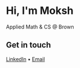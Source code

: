 # Hi, I'm Moksh

Applied Math & CS @ Brown 
<!-- 📈 Building models at the intersection of data, markets, and theory. -->

## Get in touch

[LinkedIn](https://linkedin.com/in/yourname) • [Email](mailto:moksh_mehta@brown.edu) <!-- [Resume](https://link-to-resume.com) -->

<!--
**moksh-mehta/moksh-mehta** is a ✨ _special_ ✨ repository because its `README.md` (this file) appears on your GitHub profile.

Here are some ideas to get you started:

- 🔭 I’m currently working on ...
- 🌱 I’m currently learning ...
- 👯 I’m looking to collaborate on ...
- 🤔 I’m looking for help with ...
- 💬 Ask me about ...
- 📫 How to reach me: ...
- 😄 Pronouns: ...
- ⚡ Fun fact: ...
-->
